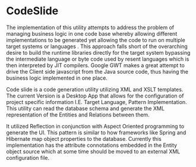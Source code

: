 CodeSlide
=========

The implementation of this utility attempts to address the problem of
managing business logic in one code base whereby allowing different implementations to be generated yet allowing the code to run on multiple target systems or languages . This approach falls short of the overarching desire to build the runtime libraries directly for the target system bypassing the intermediate language or byte code used by resent languages which is then interpreted by JIT compilers. Google GWT makes a great attempt to drive the Client side javascript from the Java source code, thus having the business logic implemented in one place.

Code slide is a code generation utility utilizing XML and XSLT templates. The current Version is a Desktop App that allows for the configuration of project specific information I.E. Target Language, Pattern Implementation. This utility can read the database schema and generate the XML representation of the Entities and Relations between them.

It utilized Reflection in conjunction with Aspect Oriented programming to generate the UI. This pattern is similar to how frameworks like Spring and Hibernate map object properties to the database. Currently this implementation has the attribute connotations embedded in the Entity object source which at some time should be moved to an external XML configuration file.